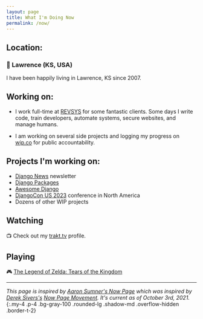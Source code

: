 ```yaml
---
layout: page
title: What I'm Doing Now
permalink: /now/
---
```


## Location:

### 🏡 Lawrence (KS, USA)

I have been happily living in Lawrence, KS since 2007.

## Working on:

- I work full-time at [REVSYS][] for some fantastic clients.
  Some days I write code, train developers, automate systems, secure websites, and manage humans.

- I am working on several side projects and logging my progress on [wip.co][] for public accountability.

## Projects I'm working on:

- [Django News][] newsletter
- [Django Packages][] 
- [Awesome Django][]
- [DjangoCon US 2023][] conference in North America
- Dozens of other WIP projects

## Watching

📺 Check out my [trakt.tv][] profile.

## Playing

🎮 [The Legend of Zelda: Tears of the Kingdom][]


----

*This page is inspired by [Aaron Sumner's Now Page][] which was inspired by [Derek Sivers's][Derek Sivers] [Now Page Movement][]. It's current as of October 3rd, 2021.*
{:.my-4 .p-4 .bg-gray-100 .rounded-lg .shadow-md .overflow-hidden .border-t-2}

[#jeffisrunning]: https://twitter.com/search?q=%23jeffisrunning&src=typd
[Aaron Sumner's Now Page]: http://aaronsumner.com/pages/now.html
[Awesome Django]: https://awesomedjango.org
[Derek Sivers]: https://sivers.org/now
[Django News]: https://django-news.com/
[Django Packages]: https://djangopackages.org/
[DjangoCon US 2023]: https://2023.djangocon.us/
[Now Page Movement]: http://nownownow.com/about
[RevSys]: https://www.revsys.com/
[The Legend of Zelda: Tears of the Kingdom]: https://www.zelda.com/tears-of-the-kingdom/
[trakt.tv]: https://trakt.tv/users/jefftriplett
[wip.co]: https://wip.co/@jefftriplett
